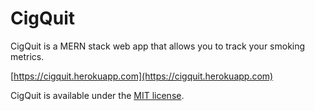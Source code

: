 # CigQuit

CigQuit is a MERN stack web app that allows you to track your smoking metrics.

[https://cigquit.herokuapp.com](https://cigquit.herokuapp.com)

CigQuit is available under the [MIT license](LICENSE).
